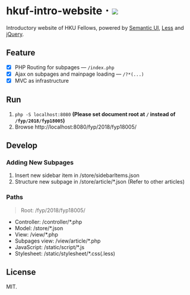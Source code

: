 # hkuf-intro-website 𐄁 ![](https://img.shields.io/static/v1.svg?label=status&message=archive&color=yellow)
Introductory website of HKU Fellows, powered by [Semantic UI](https://semantic-ui.com/ "Semantic UI"), [Less](http://lesscss.org/ "Less.js") and [jQuery](https://jquery.com/ "jQuery").
## Feature
- [X] PHP Routing for subpages — `/index.php`
- [X] Ajax on subpages and mainpage loading — `/?*(...)`
- [X] MVC as infrastructure
## Run
1. `php -S localhost:8080`
**(Please set document root at `/` instead of `/fyp/2018/fyp18005`)**
2. Browse http://localhost:8080/fyp/2018/fyp18005/
## Develop
### Adding New Subpages
1. Insert new sidebar item in /store/sidebarItems.json
2. Structure new subpage in /store/article/*.json (Refer to other articles)
### Paths
> Root: /fyp/2018/fyp18005/
- Controller: /controller/*.php
- Model: /store/*.json
- View: /view/*.php
- Subpages view: /view/article/*.php
- JavaScript: /static/script/*.js
- Stylesheet: /static/stylesheet/*.css(.less)
## License
MIT.
